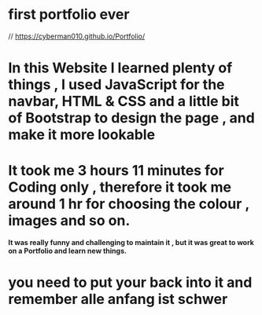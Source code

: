 # first portfolio ever
//  https://cyberman010.github.io/Portfolio/
# In this Website I learned plenty of things , I used JavaScript for the navbar, HTML & CSS and a little bit of Bootstrap to design the page , and make it more lookable 

# It took me 3 hours 11 minutes for Coding only , therefore it took me around 1 hr for choosing the colour , images and so on.

**It was really funny and challenging to maintain it , but it was great to work on a Portfolio and learn new things.**
# you need to put your back into it and remember alle anfang ist schwer
